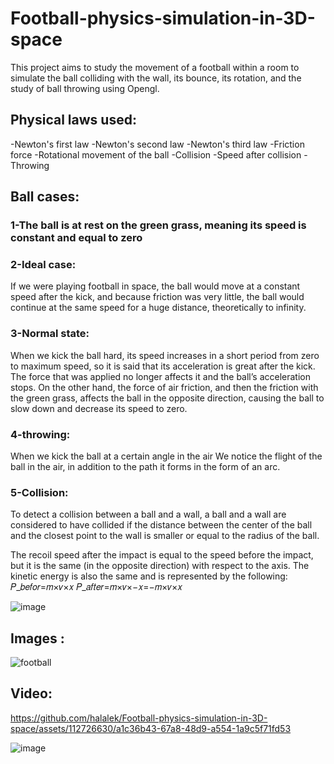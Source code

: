 # Football-physics-simulation-in-3D-space
This project aims to study the movement of a football within a room to simulate the ball colliding with the wall, its bounce, its rotation, and the study of ball throwing using Opengl.

## Physical laws used:
-Newton's first law
-Newton's second law
-Newton's third law
-Friction force
-Rotational movement of the ball
-Collision
-Speed after collision
-Throwing

## Ball cases:
### 1-The ball is at rest on the green grass, meaning its speed is constant and equal to zero
### 2-Ideal case:
If we were playing football in space, the ball would move at a constant speed after the kick, and because friction was very little, the ball would continue at the same speed for a huge distance, theoretically to infinity.
### 3-Normal state:
When we kick the ball hard, its speed increases in a short period from zero to maximum speed, so it is said that its acceleration is great after the kick. The force that was applied no longer affects it and the ball’s acceleration stops. On the other hand, the force of air friction, and then the friction with the green grass, affects the ball in the opposite direction, causing the ball to slow down and decrease its speed to zero.
### 4-throwing:
When we kick the ball at a certain angle in the air
We notice the flight of the ball in the air, in addition to the path it forms in the form of an arc.
### 5-Collision:
To detect a collision between a ball and a wall, a ball and a wall are considered to have collided if the distance between the center of the ball and the closest point to the wall is smaller or equal to the radius of the ball.

The recoil speed after the impact is equal to the speed before the impact, but it is the same (in the opposite direction) with respect to the axis. The kinetic energy is also the same and is represented by the following:
𝑃_𝑏𝑒𝑓𝑜𝑟=𝑚×𝑣×𝑥
𝑃_𝑎𝑓𝑡𝑒𝑟=𝑚×𝑣×−𝑥=−𝑚×𝑣×𝑥


![image](https://github.com/halalek/Football-physics-simulation-in-3D-space/assets/112726630/55cdec86-bddc-43a7-8f27-31ec9c7f63d8)

## Images :


![football](https://github.com/halalek/Football-physics-simulation-in-3D-space/assets/112726630/7ce25129-aa38-4d8e-8f72-e37311aee2c2)

## Video:


https://github.com/halalek/Football-physics-simulation-in-3D-space/assets/112726630/a1c36b43-67a8-48d9-a554-1a9c5f71fd53

![image](https://github.com/halalek/Football-physics-simulation-in-3D-space/assets/112726630/efef0122-16cd-4333-8eb6-550974f57a9d)





